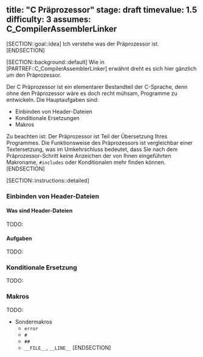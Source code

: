 title: "C Präprozessor"
stage: draft
timevalue: 1.5
difficulty: 3
assumes: C_CompilerAssemblerLinker
---
[SECTION::goal::idea]
Ich verstehe was der Präprozessor ist.
[ENDSECTION]

[SECTION::background::default]
Wie in [PARTREF::C_CompilerAssemblerLinker] erwähnt dreht es sich hier gänzlich
um den Präprozessor.

Der C Präprozessor ist ein elementarer Bestandteil der C-Sprache, denn ohne den
Präprozessor wäre es doch recht mühsam, Programme zu entwickeln. Die
Hauptaufgaben sind:

- Einbinden von Header-Dateien
- Konditionale Ersetzungen
- Makros

Zu beachten ist: Der Präprozessor ist Teil der Übersetzung Ihres Programmes.
Die Funktionsweise des Präprozessors ist vergleichbar einer Textersetzung,
was im Umkehrschluss bedeutet, dass Sie nach dem Präprozessor-Schritt keine
Anzeichen der von Ihnen eingeführten Makroname, `#includes` oder Konditionalen
mehr finden können.
[ENDSECTION]

[SECTION::instructions::detailed]
### Einbinden von Header-Dateien
#### Was sind Header-Dateien
TODO:
#### Aufgaben
TODO:

### Konditionale Ersetzung
TODO:

### Makros
TODO:
- Sondermakros
  - `error`
  - `#`
  - `##`
  - `__FILE__`, `__LINE__`
[ENDSECTION]